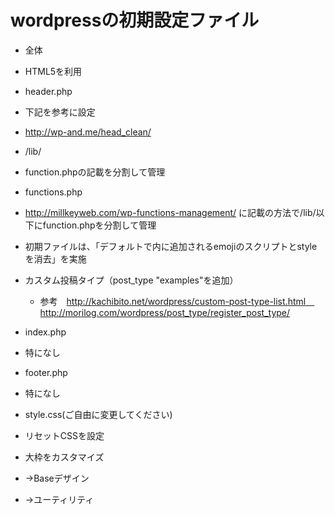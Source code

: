 # wordpressの初期設定ファイル

- 全体
 - HTML5を利用

- header.php
 - 下記を参考に設定
 - http://wp-and.me/head_clean/

- /lib/
 - function.phpの記載を分割して管理

- functions.php
 - http://millkeyweb.com/wp-functions-management/ に記載の方法で/lib/以下にfunction.phpを分割して管理
  - 初期ファイルは、「デフォルトで<head>内に追加されるemojiのスクリプトとstyleを消去」を実施
  - カスタム投稿タイプ（post_type "examples"を追加）
    - 参考　http://kachibito.net/wordpress/custom-post-type-list.html　http://morilog.com/wordpress/post_type/register_post_type/

- index.php
 - 特になし

- footer.php
 - 特になし

- style.css(ご自由に変更してください)
 - リセットCSSを設定
 - 大枠をカスタマイズ
  - →Baseデザイン
  - →ユーティリティ


